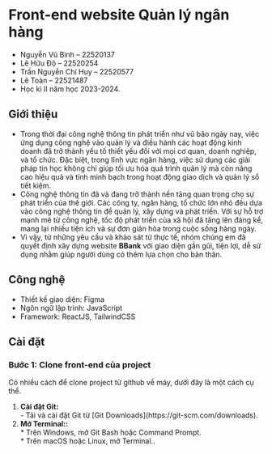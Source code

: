 # Front-end website Quản lý ngân hàng
*	Nguyễn Vũ Bình – 22520137
*	Lê Hữu Độ – 22520254
*	Trần Nguyễn Chí Huy – 22520577
*	Lê Toàn – 22521487
* Học kì II năm học 2023-2024.

## Giới thiệu
* Trong thời đại công nghệ thông tin phát triển như vũ bão ngày nay, việc ứng dụng công nghệ vào quản lý và điều hành các hoạt động kinh doanh đã trở thành yếu tố thiết yếu đối với mọi cơ quan, doanh nghiệp, và tổ chức. Đặc biệt, trong lĩnh vực ngân hàng, việc sử dụng các giải pháp tin học không chỉ giúp tối ưu hóa quá trình quản lý mà còn nâng cao hiệu quả và tính minh bạch trong hoạt động giao dịch và quản lý sổ tiết kiệm.
* Công nghệ thông tin đã và đang trở thành nền tảng quan trọng cho sự phát triển của thế giới. Các công ty, ngân hàng, tổ chức lớn nhỏ đều dựa vào công nghệ thông tin để quản lý, xây dựng và phát triển. Với sự hỗ trợ mạnh mẽ từ công nghệ, tốc độ phát triển của xã hội đã tăng lên đáng kể, mang lại nhiều tiện ích và sự đơn giản hóa trong cuộc sống hàng ngày.
* Vì vậy, từ những yêu cầu và khảo sát từ thực tế, nhóm chúng em đã quyết định xây dựng website <b>BBank</b> với giao diện gần gũi, tiện lợi, dễ sử dụng nhằm giúp người dùng có thêm lựa chọn cho bản thân.

## Công nghệ
* Thiết kế giao diện: Figma
* Ngôn ngữ lập trình: JavaScript
* Framework: ReactJS, TailwindCSS

## Cài đặt
### Bước 1: Clone front-end của project
Có nhiều cách để clone project từ github về máy, dưới đây là một cách cụ thể.
<ol>
  <li>
    <span style="display: block;"><b>Cài đặt Git:</b><br></span>
    <div>- Tải và cài đặt Git từ [Git Downloads](https://git-scm.com/downloads).</div>
  </li>
  <li>
    <span style="display: block;"><b>Mở Terminal::</b><br></span>
    <div>* Trên Windows, mở Git Bash hoặc Command Prompt.</div>
    <div>* Trên macOS hoặc Linux, mở Terminal..</div>
  </li>


</ol>

